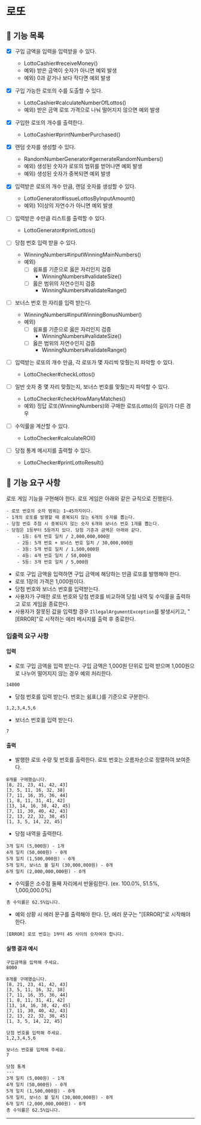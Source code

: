 # 로또

## 🚀 기능 목록

- [x] 구입 금액을 입력을 입력받을 수 있다.
  - LottoCashier#receiveMoney()
  - 예외) 받은 금액이 숫자가 아니면 예외 발생
  - 예외) 0과 같거나 보다 작다면 예외 발생
- [x] 구입 가능한 로또의 수를 도출할 수 있다.
  - LottoCashier#calculateNumberOfLottos()
  - 예외) 받은 금액 로또 가격으로 나눠 떨어지지 않으면 예외 발생
- [x] 구입한 로또의 개수를 출력한다.
  - LottoCashier#printNumberPurchased()
  
- [x] 랜덤 숫자를 생성할 수 있다.
  - RandomNumberGenerator#gernerateRandomNumbers()
  - 예외) 생성된 숫자가 로또의 범위를 벋어나면 예외 발생
  - 예외) 생성된 숫자가 중복되면 예외 발생
- [x] 입력받은 로또의 개수 만큼, 랜덤 숫자를 생성할 수 있다.
  - LottoGenerator#issueLottosByInputAmount()
  - 예외) 1이상의 자연수가 아니면 예외 발생
- [ ] 입력받은 수만큼 리스트를 출력할 수 있다.
  - LottoGenerator#printLottos()

- [ ] 당첨 번호 입력 받을 수 있다.
  - WinningNumbers#inputWinningMainNumbers()
  - 예외)
    - [ ] 쉼표를 기준으로 옳은 자리인지 검증
      - WinningNumbers#validateSize()
    - [ ] 옳은 범위의 자연수인지 검증
      - WinningNumbers#validateRange()
- [ ] 보너스 번호 한 자리를 입력 받는다.
  - WinningNumbers#inputWinningBonusNumber()
  - 예외)
    - [ ] 쉼표를 기준으로 옳은 자리인지 검증
      - WinningNumbers#validateSize()
    - [ ] 옳은 범위의 자연수인지 검증
      - WinningNumbers#validateRange()

- [ ] 입력받는 로또의 개수 만큼, 각 로또가 몇 자리씩 맞췄는지 파악할 수 있다.
  - LottoChecker#checkLottos()
- [ ] 일반 숫자 중 몇 자리 맞췄는지, 보너스 번호를 맞췄는지 파악할 수 있다.
  - LottoChecker#checkHowManyMatches()
  - 예외) 정답 로또(WinningNumbers)와 구매한 로또(Lotto)의 길이가 다른 경우
- [ ] 수익률을 계산할 수 있다.
  - LottoChecker#calculateROI()
- [ ] 당첨 통계 메시지를 출력할 수 있다.
  - LottoChecker#printLottoResult()
  
## 🚀 기능 요구 사항

로또 게임 기능을 구현해야 한다. 로또 게임은 아래와 같은 규칙으로 진행된다.

```
- 로또 번호의 숫자 범위는 1~45까지이다.
- 1개의 로또를 발행할 때 중복되지 않는 6개의 숫자를 뽑는다.
- 당첨 번호 추첨 시 중복되지 않는 숫자 6개와 보너스 번호 1개를 뽑는다.
- 당첨은 1등부터 5등까지 있다. 당첨 기준과 금액은 아래와 같다.
    - 1등: 6개 번호 일치 / 2,000,000,000원
    - 2등: 5개 번호 + 보너스 번호 일치 / 30,000,000원
    - 3등: 5개 번호 일치 / 1,500,000원
    - 4등: 4개 번호 일치 / 50,000원
    - 5등: 3개 번호 일치 / 5,000원
```

- 로또 구입 금액을 입력하면 구입 금액에 해당하는 만큼 로또를 발행해야 한다.
- 로또 1장의 가격은 1,000원이다.
- 당첨 번호와 보너스 번호를 입력받는다.
- 사용자가 구매한 로또 번호와 당첨 번호를 비교하여 당첨 내역 및 수익률을 출력하고 로또 게임을 종료한다.
- 사용자가 잘못된 값을 입력할 경우 `IllegalArgumentException`를 발생시키고, "[ERROR]"로 시작하는 에러 메시지를 출력 후 종료한다.

### 입출력 요구 사항

#### 입력

- 로또 구입 금액을 입력 받는다. 구입 금액은 1,000원 단위로 입력 받으며 1,000원으로 나누어 떨어지지 않는 경우 예외 처리한다.

```
14000
```

- 당첨 번호를 입력 받는다. 번호는 쉼표(,)를 기준으로 구분한다.

```
1,2,3,4,5,6
```

- 보너스 번호를 입력 받는다.

```
7
```

#### 출력

- 발행한 로또 수량 및 번호를 출력한다. 로또 번호는 오름차순으로 정렬하여 보여준다.

```
8개를 구매했습니다.
[8, 21, 23, 41, 42, 43] 
[3, 5, 11, 16, 32, 38] 
[7, 11, 16, 35, 36, 44] 
[1, 8, 11, 31, 41, 42] 
[13, 14, 16, 38, 42, 45] 
[7, 11, 30, 40, 42, 43] 
[2, 13, 22, 32, 38, 45] 
[1, 3, 5, 14, 22, 45]
```

- 당첨 내역을 출력한다.

```
3개 일치 (5,000원) - 1개
4개 일치 (50,000원) - 0개
5개 일치 (1,500,000원) - 0개
5개 일치, 보너스 볼 일치 (30,000,000원) - 0개
6개 일치 (2,000,000,000원) - 0개
```

- 수익률은 소수점 둘째 자리에서 반올림한다. (ex. 100.0%, 51.5%, 1,000,000.0%)

```
총 수익률은 62.5%입니다.
```

- 예외 상황 시 에러 문구를 출력해야 한다. 단, 에러 문구는 "[ERROR]"로 시작해야 한다.

```
[ERROR] 로또 번호는 1부터 45 사이의 숫자여야 합니다.
```

#### 실행 결과 예시

```
구입금액을 입력해 주세요.
8000

8개를 구매했습니다.
[8, 21, 23, 41, 42, 43] 
[3, 5, 11, 16, 32, 38] 
[7, 11, 16, 35, 36, 44] 
[1, 8, 11, 31, 41, 42] 
[13, 14, 16, 38, 42, 45] 
[7, 11, 30, 40, 42, 43] 
[2, 13, 22, 32, 38, 45] 
[1, 3, 5, 14, 22, 45]

당첨 번호를 입력해 주세요.
1,2,3,4,5,6

보너스 번호를 입력해 주세요.
7

당첨 통계
---
3개 일치 (5,000원) - 1개
4개 일치 (50,000원) - 0개
5개 일치 (1,500,000원) - 0개
5개 일치, 보너스 볼 일치 (30,000,000원) - 0개
6개 일치 (2,000,000,000원) - 0개
총 수익률은 62.5%입니다.
```

---